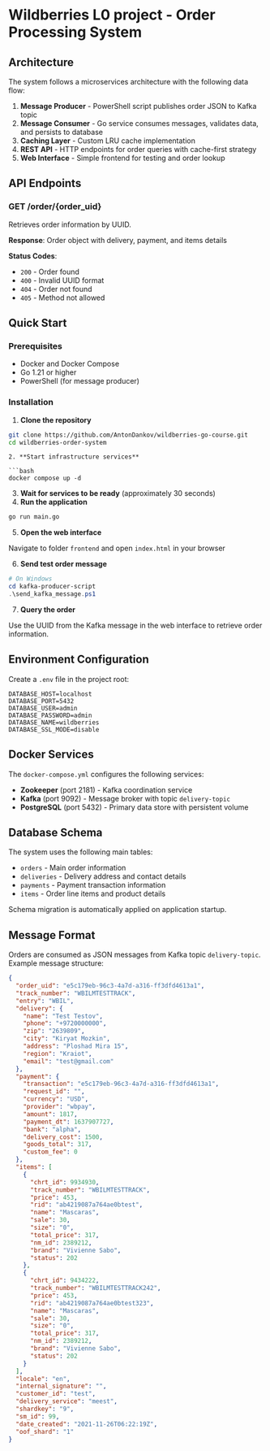 # Wildberries L0 project - Order Processing System

## Architecture

The system follows a microservices architecture with the following data flow:

1. **Message Producer** - PowerShell script publishes order JSON to Kafka topic
2. **Message Consumer** - Go service consumes messages, validates data, and persists to database
3. **Caching Layer** - Custom LRU cache implementation 
4. **REST API** - HTTP endpoints for order queries with cache-first strategy
5. **Web Interface** - Simple frontend for testing and order lookup

## API Endpoints

### GET /order/{order_uid}

Retrieves order information by UUID.

**Response**: Order object with delivery, payment, and items details

**Status Codes**:

- `200` - Order found
- `400` - Invalid UUID format
- `404` - Order not found
- `405` - Method not allowed

## Quick Start

### Prerequisites

- Docker and Docker Compose
- Go 1.21 or higher
- PowerShell (for message producer)


### Installation

1. **Clone the repository**

```bash
git clone https://github.com/AntonDankov/wildberries-go-course.git
cd wildberries-order-system
```
```
2. **Start infrastructure services**

```bash
docker compose up -d
```

3. **Wait for services to be ready** (approximately 30 seconds)
4. **Run the application**

```bash
go run main.go
```

5. **Open the web interface**

Navigate to folder `frontend` and open `index.html` in your browser

6. **Send test order message**
```powershell
# On Windows
cd kafka-producer-script
.\send_kafka_message.ps1
```

7. **Query the order**

Use the UUID from the Kafka message in the web interface to retrieve order information.

## Environment Configuration

Create a `.env` file in the project root:

```env
DATABASE_HOST=localhost
DATABASE_PORT=5432
DATABASE_USER=admin
DATABASE_PASSWORD=admin
DATABASE_NAME=wildberries
DATABASE_SSL_MODE=disable
```


## Docker Services

The `docker-compose.yml` configures the following services:

- **Zookeeper** (port 2181) - Kafka coordination service
- **Kafka** (port 9092) - Message broker with topic `delivery-topic`
- **PostgreSQL** (port 5432) - Primary data store with persistent volume


## Database Schema

The system uses the following main tables:

- `orders` - Main order information
- `deliveries` - Delivery address and contact details
- `payments` - Payment transaction information
- `items` - Order line items and product details

Schema migration is automatically applied on application startup.

## Message Format

Orders are consumed as JSON messages from Kafka topic `delivery-topic`. Example message structure:

```json
{
  "order_uid": "e5c179eb-96c3-4a7d-a316-ff3dfd4613a1",
  "track_number": "WBILMTESTTRACK",
  "entry": "WBIL",
  "delivery": {
    "name": "Test Testov",
    "phone": "+9720000000",
    "zip": "2639809",
    "city": "Kiryat Mozkin",
    "address": "Ploshad Mira 15",
    "region": "Kraiot",
    "email": "test@gmail.com"
  },
  "payment": {
    "transaction": "e5c179eb-96c3-4a7d-a316-ff3dfd4613a1",
    "request_id": "",
    "currency": "USD",
    "provider": "wbpay",
    "amount": 1817,
    "payment_dt": 1637907727,
    "bank": "alpha",
    "delivery_cost": 1500,
    "goods_total": 317,
    "custom_fee": 0
  },
  "items": [
    {
      "chrt_id": 9934930,
      "track_number": "WBILMTESTTRACK",
      "price": 453,
      "rid": "ab4219087a764ae0btest",
      "name": "Mascaras",
      "sale": 30,
      "size": "0",
      "total_price": 317,
      "nm_id": 2389212,
      "brand": "Vivienne Sabo",
      "status": 202
    },
    {
      "chrt_id": 9434222,
      "track_number": "WBILMTESTTRACK242",
      "price": 453,
      "rid": "ab4219087a764ae0btest323",
      "name": "Mascaras",
      "sale": 30,
      "size": "0",
      "total_price": 317,
      "nm_id": 2389212,
      "brand": "Vivienne Sabo",
      "status": 202
    }
  ],
  "locale": "en",
  "internal_signature": "",
  "customer_id": "test",
  "delivery_service": "meest",
  "shardkey": "9",
  "sm_id": 99,
  "date_created": "2021-11-26T06:22:19Z",
  "oof_shard": "1"
}
```
